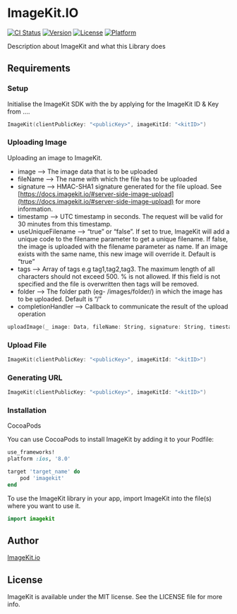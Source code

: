 # ImageKit.IO

[![CI Status](https://img.shields.io/travis/rungtaakki/imagekit.svg?style=flat)](https://travis-ci.org/rungtaakki/imagekit)
[![Version](https://img.shields.io/cocoapods/v/imagekit.svg?style=flat)](https://cocoapods.org/pods/imagekit)
[![License](https://img.shields.io/cocoapods/l/imagekit.svg?style=flat)](https://cocoapods.org/pods/imagekit)
[![Platform](https://img.shields.io/cocoapods/p/imagekit.svg?style=flat)](https://cocoapods.org/pods/imagekit)


Description about ImageKit and what this Library does

## Requirements

### Setup

Initialise the ImageKit SDK with the by applying for the ImageKit ID & Key from ....

```swift
ImageKit(clientPublicKey: "<publicKey>", imageKitId: "<kitID>")
```

### Uploading Image

Uploading an image to ImageKit.
- image --> The image data that is to be uploaded
- fileName --> The name with which the file has to be uploaded
- signature --> HMAC-SHA1 signature generated for the file upload. See [https://docs.imagekit.io/#server-side-image-upload](https://docs.imagekit.io/#server-side-image-upload) for more information.
- timestamp --> UTC timestamp in seconds. The request will be valid for 30 minutes from this timestamp.
- useUniqueFilename --> “true” or “false”. If set to true, ImageKit will add a unique code to the filename parameter to get a unique filename. If false, the image is uploaded with the filename parameter as name. If an image exists with the same name, this new image will override it. Default is “true”
- tags --> Array of tags e.g tag1,tag2,tag3. The maximum length of all characters should not exceed 500. % is not allowed. If this field is not specified and the file is overwritten then tags will be removed.
- folder --> The folder path (eg- /images/folder/) in which the image has to be uploaded. Default is “/”
- completionHandler --> Callback to communicate the result of the upload operation

```swift
uploadImage(_ image: Data, fileName: String, signature: String, timestamp: Date, useUniqueFilename: Bool = true, tags: Array<String>?, folder: String?, completionHandler: @escaping (_ data: UploadResponse?, _ isSuccessful: Bool, _ error: UploadError?) -> Void)
```

### Upload File

```swift
ImageKit(clientPublicKey: "<publicKey>", imageKitId: "<kitID>")
```

### Generating URL

```swift
ImageKit(clientPublicKey: "<publicKey>", imageKitId: "<kitID>")
```

### Installation

CocoaPods

You can use CocoaPods to install ImageKit by adding it to your Podfile:

```ruby
use_frameworks!
platform :ios, '8.0'

target 'target_name' do
    pod 'imagekit'
end
```

To use the ImageKit library in your app, import ImageKit into the file(s) where you want to use it.

```swift
import imagekit
```

## Author

[ImageKit.io](https://imagekit.io)

## License

ImageKit is available under the MIT license. See the LICENSE file for more info.
